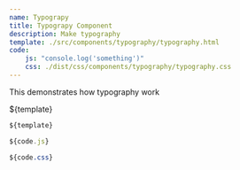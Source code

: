 ```yaml
---
name: Typograpy
title: Typograpy Component
description: Make typography
template: ./src/components/typography/typography.html
code: 
    js: "console.log('something')"
    css: ./dist/css/components/typography/typography.css
---
```

 
This demonstrates how typography work

${template}

<style>
    ${code.css}
</style>

~~~html
${template}
~~~

~~~js
${code.js}
~~~

~~~css
${code.css}
~~~